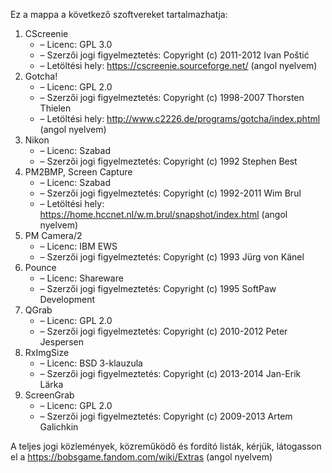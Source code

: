 ﻿Ez a mappa a következő szoftvereket tartalmazhatja:

1. CScreenie
   - – Licenc: GPL 3.0
   - – Szerzői jogi figyelmeztetés: Copyright (c) 2011-2012 Ivan Poštić
   - – Letöltési hely: https://cscreenie.sourceforge.net/ (angol nyelvem)
2. Gotcha!
   - – Licenc: GPL 2.0
   - – Szerzői jogi figyelmeztetés: Copyright (c) 1998-2007 Thorsten Thielen
   - – Letöltési hely: http://www.c2226.de/programs/gotcha/index.phtml (angol nyelvem)
3. Nikon
   - – Licenc: Szabad
   - – Szerzői jogi figyelmeztetés: Copyright (c) 1992 Stephen Best
4. PM2BMP, Screen Capture
   - – Licenc: Szabad
   - – Szerzői jogi figyelmeztetés: Copyright (c) 1992-2011 Wim Brul
   - – Letöltési hely: https://home.hccnet.nl/w.m.brul/snapshot/index.html (angol nyelvem)
5. PM Camera/2
   - – Licenc: IBM EWS
   - – Szerzői jogi figyelmeztetés: Copyright (c) 1993 Jürg von Känel
6. Pounce
   - – Licenc: Shareware
   - – Szerzői jogi figyelmeztetés: Copyright (c) 1995 SoftPaw Development
7. QGrab
   - – Licenc: GPL 2.0
   - – Szerzői jogi figyelmeztetés: Copyright (c) 2010-2012 Peter Jespersen
8. RxImgSize
   - – Licenc: BSD 3-klauzula
   - – Szerzői jogi figyelmeztetés: Copyright (c) 2013-2014 Jan-Erik Lärka
9. ScreenGrab
   - – Licenc: GPL 2.0
   - – Szerzői jogi figyelmeztetés: Copyright (c) 2009-2013 Artem Galichkin

A teljes jogi közlemények, közreműködő és fordító listák, kérjük, látogasson el a https://bobsgame.fandom.com/wiki/Extras (angol nyelvem)
